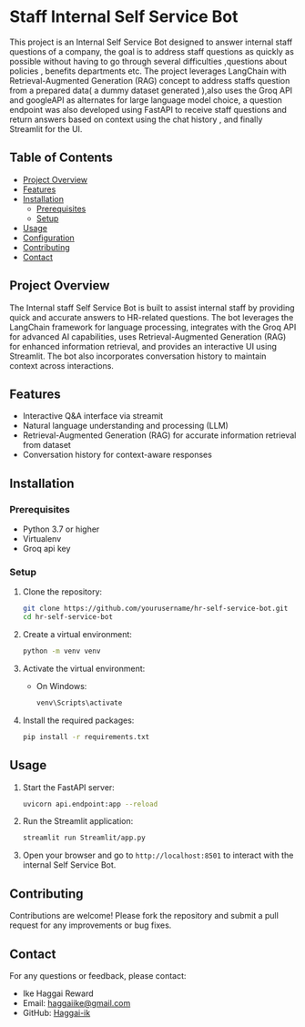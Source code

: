 # Staff Internal Self Service Bot

This project is an  Internal Self Service Bot designed to answer internal staff questions of a company, the goal is to address staff questions as quickly as possible without having to go through several difficulties ,questions about policies , benefits departments etc. The project  leverages  LangChain with  Retrieval-Augmented Generation (RAG) concept to address staffs question from a prepared data( a dummy dataset generated ),also uses the  Groq API and googleAPI as alternates for large language model choice, a question endpoint was also developed using FastAPI to receive staff questions and return answers based on context using the chat history , and finally Streamlit for the UI.

## Table of Contents
- [Project Overview](#project-overview)
- [Features](#features)
- [Installation](#installation)
  - [Prerequisites](#prerequisites)
  - [Setup](#setup)
- [Usage](#usage)
- [Configuration](#configuration)
- [Contributing](#contributing)
- [Contact](#contact)

## Project Overview
The  Internal staff Self Service Bot is built to assist internal staff by providing quick and accurate answers to HR-related questions. The bot leverages the LangChain framework for language processing, integrates with the Groq API for advanced AI capabilities, uses Retrieval-Augmented Generation (RAG) for enhanced information retrieval, and provides an interactive UI using Streamlit. The bot also incorporates conversation history to maintain context across interactions.

## Features
- Interactive Q&A interface via streamit
- Natural language understanding and processing (LLM)
- Retrieval-Augmented Generation (RAG) for accurate information retrieval from dataset
- Conversation history for context-aware responses 


## Installation

### Prerequisites
- Python 3.7 or higher
- Virtualenv
- Groq api key


### Setup
1. Clone the repository:
    ```bash
    git clone https://github.com/yourusername/hr-self-service-bot.git
    cd hr-self-service-bot
    ```

2. Create a virtual environment:
    ```bash
    python -m venv venv
    ```

3. Activate the virtual environment:
    - On Windows:
        ```bash
        venv\Scripts\activate
        ```
    
     

4. Install the required packages:
    ```bash
    pip install -r requirements.txt
    ```

## Usage
1. Start the FastAPI server:
    ```bash
    uvicorn api.endpoint:app --reload
    ```

2. Run the Streamlit application:
    ```bash
    streamlit run Streamlit/app.py
    ```

3. Open your browser and go to `http://localhost:8501` to interact with the internal Self Service Bot.


## Contributing
Contributions are welcome! Please fork the repository and submit a pull request for any improvements or bug fixes.


## Contact
For any questions or feedback, please contact:
- Ike Haggai Reward
- Email: haggaiike@gmail.com
- GitHub: [Haggai-ik](https://github.com/Haggai-ik)  
